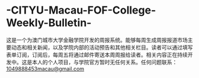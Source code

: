 # -CITYU-Macau-FOF-College-Weekly-Bulletin-
这是一个为澳门城市大学金融学院开发的周报系统。能够每周生成周报报道市场主要动态和相关新闻，以及学院内部的活动预告和其他相关栏目。读者可以通过填写表单订阅，订阅后，每周五将通过邮件寄送本周周报给读者。相关内容正在持续开发中。这是本人的个人项目，与学院官方暂时无任何关系。任何问题联系：1049888453macau@gmail.com
